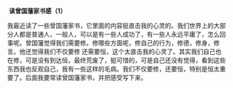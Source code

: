​                                                     **读曾国藩家书感（1）**

​    我最近读了一些曾国藩家书，它里面的内容挺直击我的心灵的。我们世界上的大部分人都是普通人，一般人，可以是有一些人成功了，有一些人永远平庸了，怎么回事呢。曾国藩觉得我们需要修。修哪些方面呢，修自己的行为，修德，修身，修言。他还觉得我们不仅要修 还需要恒，这个太直击我的心灵了。其实我们自己也在修，可是没有到达恒，最终荒废了，挺可惜的，可是自己还没有觉得，看到这些东西我也反观自己，我有一些这样的毛病。我们不仅要修，还要恒，特别是恒太重要了。后面我要常读曾国藩家书，并把感受写下来。